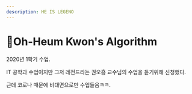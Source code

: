```yaml
---
description: HE IS LEGENO
---
```


# 🌟Oh-Heum Kwon's Algorithm

2020년 1학기 수업.

IT 공학과 수업이지만 그저 레전드라는 권오흠 교수님의 수업을 듣기위해 신청했다.

근데 코로나 때문에 비대면으로만 수업들음ㅋㅋ.

